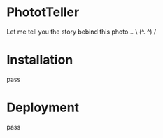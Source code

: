 # PhototTeller

Let me tell you the story bebind this photo... \ (^. ^) /


# Installation
pass

# Deployment
pass
